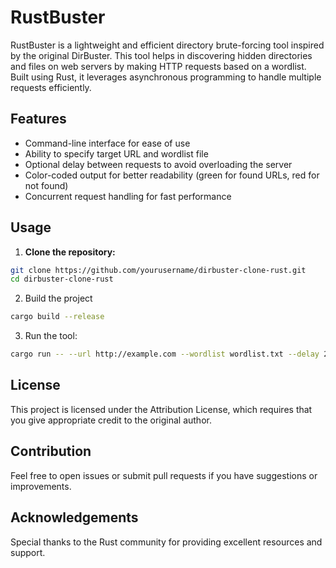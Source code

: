 # RustBuster

RustBuster is a lightweight and efficient directory brute-forcing tool inspired by the original DirBuster. This tool helps in discovering hidden directories and files on web servers by making HTTP requests based on a wordlist. Built using Rust, it leverages asynchronous programming to handle multiple requests efficiently.

## Features

- Command-line interface for ease of use
- Ability to specify target URL and wordlist file
- Optional delay between requests to avoid overloading the server
- Color-coded output for better readability (green for found URLs, red for not found)
- Concurrent request handling for fast performance

## Usage

1. **Clone the repository:**

```sh
git clone https://github.com/yourusername/dirbuster-clone-rust.git
cd dirbuster-clone-rust
```
   
2. Build the project

```sh
cargo build --release
```
3. Run the tool:

```sh
cargo run -- --url http://example.com --wordlist wordlist.txt --delay 2
```


## License
This project is licensed under the Attribution License, which requires that you give appropriate credit to the original author.

## Contribution
Feel free to open issues or submit pull requests if you have suggestions or improvements.

## Acknowledgements
Special thanks to the Rust community for providing excellent resources and support.

